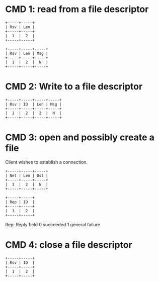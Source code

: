 # CMD 1: read from a file descriptor

```
+-----+-----+
| Rsv | Len |
+-----+-----+
|  1  |  2  |
+-----+-----+
```

```
+-----+-----+-----+
| Rsv | Len | Msg |
+-----+-----+-----+
|  1  |  2  |  N  |
+-----+-----+-----+
```

# CMD 2: Write to a file descriptor

```
+-----+-----+-----+-----+
| Rsv | ID  | Len | Msg |
+-----+-----+-----+-----+
|  1  |  2  |  2  |  N  |
+-----+-----+-----+-----+
```

# CMD 3: open and possibly create a file

Client wishes to establish a connection.

```
+-----+-----+-----+
| Net | Len | Dst |
+-----+-----+-----+
|  1  |  2  |  N  |
+-----+-----+-----+
```

```
+-----+-----+
| Rep | ID  |
+-----+-----+
|  1  |  2  |
+-----+-----+
```

Rep: Reply field
     0 succeeded
     1 general failure

# CMD 4: close a file descriptor

```
+-----+-----+
| Rsv | ID  |
+-----+-----+
|  1  |  2  |
+-----+-----+
```
